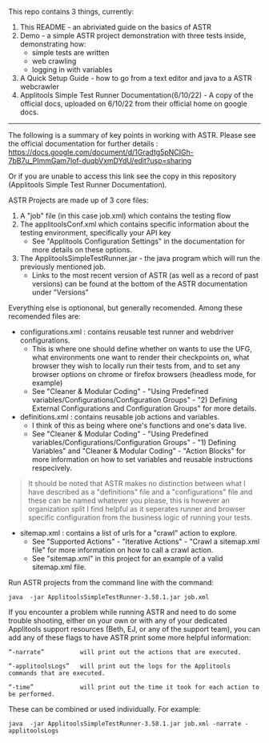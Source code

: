 This repo contains 3 things, currently:
1. This README - an abriviated guide on the basics of ASTR
2. Demo - a simple ASTR project demonstration with three tests inside, demonstrating how:
    - simple tests are written
    - web crawling
    - logging in with variables
3. A Quick Setup Guide - how to go from a text editor and java to a ASTR webcrawler
4. Applitools Simple Test Runner Documentation(6/10/22) - A copy of the official docs, uploaded on 6/10/22 from their official home on google docs.

-----

The following is a summary of key points in working with ASTR. 
Please see the official documentation for further details : 
https://docs.google.com/document/d/1Gradtg5pNCIGh-7bB7u_PImmGam7lof-duqbVxmDYdU/edit?usp=sharing

Or if you are unable to access this link see the copy in this repository (Applitools Simple Test Runner Documentation). 

ASTR Projects are made up of 3 core files:
1. A "job" file (in this case job.xml) which contains the
    testing flow
2. The applitoolsConf.xml which contains specific information about the testing environment,
    specifically your API key
    - See "Applitools Configuration Settings" in the documentation for more details on these options.
3. The ApplitoolsSimpleTestRunner.jar - the java program which will run the previously mentioned job.
    - Links to the most recent version of ASTR (as well as a record of past versions) can be found at 
      the bottom of the ASTR documentation under "Versions"

Everything else is optiononal, but generally recomended.
Among these recomended files are:
- configurations.xml : contains reusable test runner and webdriver configurations.
    - This is where one should define whether on wants to use the UFG, what environments one want to render 
    their checkpoints on, what browser they wish to locally run their tests from, and to set any browser options 
    on chrome or firefox browsers (headless mode, for example) 
    - See "Cleaner & Modular Coding" - "Using Predefined variables/Configurations/Configuration Groups" - 
    "2) Defining External Configurations and Configuration Groups" for more details.
- definitions.xml : contains reusable job actions and variables. 
    - I think of this as being where one's functions and one's data live. 
    - See "Cleaner & Modular Coding" - "Using Predefined variables/Configurations/Configuration Groups" - "1) Defining Variables"
    and "Cleaner & Modular Coding" - "Action Blocks" for more information on how to set variables and 
    reusable instructions respecively.
> It should be noted that ASTR makes no distinction between what I have described as a "definitions" file 
  and a "configurations" file and these can be named whatever you please, this is however an organization 
  split I find helpful as it seperates runner and browser specific configuration from the business logic of running your tests. 
- sitemap.xml : contains a list of urls for a "crawl" action to explore.
    - See "Supported Actions" - "Iterative Actions" - "Crawl a sitemap.xml file" for more information on how to call a crawl action. 
    - See "sitemap.xml" in this project for an example of a valid sitemap.xml file. 


Run ASTR projects from the command line with the command: 

    java  -jar ApplitoolsSimpleTestRunner-3.58.1.jar job.xml


If you encounter a problem while running ASTR and need to do some trouble shooting, either on your own or with any of your dedicated Applitools support resources (Beth, EJ, or any of the support team), you can add any of these flags to have ASTR print some more helpful information:

    “-narrate”          will print out the actions that are executed. 
    
    “-applitoolsLogs”   will print out the logs for the Applitools commands that are executed. 
    
    “-time”             will print out the time it took for each action to be performed. 
    
These can be combined or used individually. For example:

    java  -jar ApplitoolsSimpleTestRunner-3.58.1.jar job.xml -narrate -applitoolsLogs



